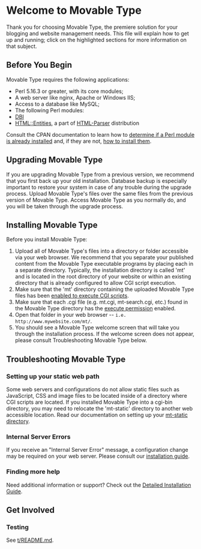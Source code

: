 Welcome to Movable Type
=============

Thank you for choosing Movable Type, the premiere solution for your blogging and website management needs.
This file will explain how to get up and running; click on the highlighted sections for more information on that subject.

Before You Begin
--------

Movable Type requires the following applications:

* Perl 5.16.3 or greater, with its core modules;
* A web server like nginx, Apache or Windows IIS;
* Access to a database like MySQL;
* The following Perl modules:
 * [DBI](https://metacpan.org/pod/DBI)
 * [HTML::Entities](https://metacpan.org/pod/HTML::Entities), a part of [HTML-Parser](https://metacpan.org/dist/HTML-Parser) distribution

Consult the CPAN documentation to learn how to [determine if a Perl module is already installed](https://www.cpan.org/misc/cpan-faq.html#How_installed_modules) and,
if they are not, [how to install them](https://www.cpan.org/misc/cpan-faq.html#How_install_Perl_modules).

Upgrading Movable Type
--------
If you are upgrading Movable Type from a previous version, we recommend that you first back up your old installation.
Database backup is especially important to restore your system in case of any trouble during the upgrade process.
Upload Movable Type's files over the same files from the previous version of Movable Type.
Access Movable Type as you normally do, and you will be taken through the upgrade process.

Installing Movable Type
--------

Before you install Movable Type:

1. Upload all of Movable Type's files into a directory or folder accessible via your web browser. We recommend that you separate your published content from the Movable Type executable programs by placing each in a separate directory. Typically, the installation directory is called 'mt' and is located in the root directory of your website or within an existing directory that is already configured to allow CGI script execution.
2. Make sure that the 'mt' directory containing the uploaded Movable Type files has been <a href="http://httpd.apache.org/docs/2.0/howto/cgi.html#nonscriptalias">enabled to execute CGI scripts</a>.
3. Make sure that each .cgi file (e.g. mt.cgi, mt-search.cgi, etc.) found in the Movable Type directory has the <a href="http://www.elated.com/articles/understanding-permissions/">execute permission</a> enabled.
4. Open that folder in your web browser -- `i.e. http://www.mywebsite.com/mt/`.
5. You should see a Movable Type welcome screen that will take you through the installation process. If the welcome screen does not appear, please consult Troubleshooting Movable Type below.

Troubleshooting Movable Type
--------

### Setting up your static web path

Some web servers and configurations do not allow static files such as JavaScript, CSS and image files to be located inside of a directory where CGI scripts are located. If you installed Movable Type into a cgi-bin directory, you may need to relocate the 'mt-static' directory to another web accessible location. Read our documentation on setting up your [mt-static directory](https://movabletype.org/documentation/installation/file-system.html#static-directory).

### Internal Server Errors

If you receive an "Internal Server Error" message, a configuration change may be required on your web server. Please consult our [installation guide](https://www.movabletype.org/documentation/installation/).

### Finding more help

Need additional information or support? Check out the [Detailed Installation Guide](https://www.movabletype.org/documentation/installation/).

Get Involved
--------

### Testing

See [t/README.md](https://github.com/movabletype/movabletype/blob/develop/t/README.md).
